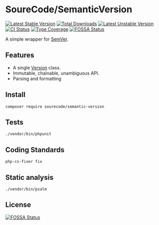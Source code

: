# SoureCode/SemanticVersion

[![Latest Stable Version](https://poser.pugx.org/sourecode/semantic-version/v)](//packagist.org/packages/sourecode/semantic-version)
[![Total Downloads](https://poser.pugx.org/sourecode/semantic-version/downloads)](//packagist.org/packages/sourecode/semantic-version)
[![Latest Unstable Version](https://poser.pugx.org/sourecode/semantic-version/v/unstable)](//packagist.org/packages/sourecode/semantic-version)
[![CI Status](https://github.com/sourecode/version/workflows/CI/badge.svg)](https://github.com/sourecode/version/actions)
[![Type Coverage](https://shepherd.dev/github/sourecode/version/coverage.svg)](https://shepherd.dev/github/sourecode/version)
[![FOSSA Status](https://app.fossa.com/api/projects/git%2Bgithub.com%2FSoureCode%2FSemanticVersion.svg?type=shield)](https://app.fossa.com/projects/git%2Bgithub.com%2FSoureCode%2FSemanticVersion?ref=badge_shield)

A simple wrapper for [SemVer](https://semver.org/).

## Features

- A single [Version](src/Version.php) class.
- Immutable, chainable, unambiguous API.
- Parsing and formatting

## Install

```
composer require sourecode/semantic-version
```

## Tests

```
./vendor/bin/phpunit
```

## Coding Standards

```
php-cs-fixer fix
```

## Static analysis

```
./vendor/bin/psalm
```


## License
[![FOSSA Status](https://app.fossa.com/api/projects/git%2Bgithub.com%2FSoureCode%2FSemanticVersion.svg?type=large)](https://app.fossa.com/projects/git%2Bgithub.com%2FSoureCode%2FSemanticVersion?ref=badge_large)
